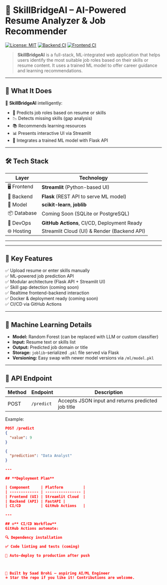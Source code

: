 # 💼 **SkillBridgeAI** – AI-Powered Resume Analyzer & Job Recommender

[![License: MIT](https://img.shields.io/badge/License-MIT-yellow.svg)](./LICENSE)
[![Backend CI](https://github.com/Saadbrohi/SkillBridgeAI/actions/workflows/backend.yml/badge.svg)](https://github.com/Saadbrohi/SkillBridgeAI/actions)
[![Frontend CI](https://github.com/Saadbrohi/SkillBridgeAI/actions/workflows/frontend.yml/badge.svg)](https://github.com/Saadbrohi/SkillBridgeAI/actions)

> **SkillBridgeAI** is a full-stack, ML-integrated web application that helps users identify the most suitable job roles based on their skills or resume content. It uses a trained ML model to offer career guidance and learning recommendations.

---

## 🧠 **What It Does**

🚀 **SkillBridgeAI** intelligently:
- 🎯 Predicts job roles based on resume or skills
- 📉 Detects missing skills (gap analysis)
- 📚 Recommends learning resources
- 📊 Presents interactive UI via Streamlit
- 🧠 Integrates a trained ML model with Flask API

---

## 🛠️ **Tech Stack**

| Layer       | Technology                                  |
|-------------|---------------------------------------------|
| 🖥️ Frontend  | **Streamlit** (Python-based UI)             |
| 🔧 Backend   | **Flask** (REST API to serve ML model)      |
| 🧠 Model     | **scikit-learn**, **joblib**                |
| 📦 Database  | Coming Soon (SQLite or PostgreSQL)          |
| 🚀 DevOps    | **GitHub Actions**, CI/CD, Deployment Ready |
| 🌐 Hosting   | Streamlit Cloud (UI) & Render (Backend API) |

---


---

## 🚀 **Key Features**

✅ Upload resume or enter skills manually  
✅ ML-powered job prediction API  
✅ Modular architecture (Flask API + Streamlit UI)  
✅ Skill gap detection (coming soon)  
✅ Realtime frontend-backend interaction  
✅ Docker & deployment ready (coming soon)  
✅ CI/CD via GitHub Actions  

---

## 🤖 **Machine Learning Details**

- **Model:** Random Forest (can be replaced with LLM or custom classifier)
- **Input:** Resume text or skills list
- **Output:** Predicted job domain or title
- **Storage:** `joblib`-serialized `.pkl` file served via Flask
- **Versioning:** Easy swap with newer model versions via `/ml/model.pkl`

---

## 🧪 **API Endpoint**

| Method | Endpoint        | Description           |
|--------|------------------|------------------------|
| POST   | `/predict`       | Accepts JSON input and returns predicted job title |

Example:

```json
POST /predict
{
  "value": 9
}

{
  "prediction": "Data Analyst"
}

---

## **Deployment Plan**

| Component     | Platform         |
| ------------- | ---------------- |
| Frontend (UI) | Streamlit Cloud  |
| Backend (API) | FastAPI |
| CI/CD         | GitHub Actions   |

---

## ⚙️** CI/CD Workflow**
GitHub Actions automate:

🔍 Dependency installation

✅ Code linting and tests (coming)

🚀 Auto-deploy to production after push



💬 Built by Saad Brohi — aspiring AI/ML Engineer
⭐ Star the repo if you like it! Contributions are welcome.
